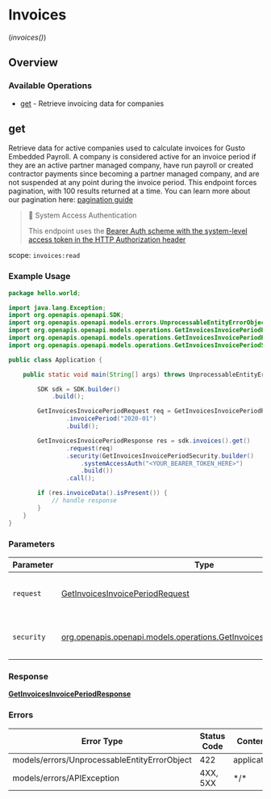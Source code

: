 # Invoices
(*invoices()*)

## Overview

### Available Operations

* [get](#get) - Retrieve invoicing data for companies

## get

Retrieve data for active companies used to calculate invoices for Gusto Embedded Payroll. A company is considered active for an invoice period if they are an active partner managed company, have run payroll or created contractor payments since becoming a partner managed company, and are not suspended at any point during the invoice period.  This endpoint forces pagination, with 100 results returned at a time. You can learn more about our pagination here: [pagination guide](https://docs.gusto.com/embedded-payroll/docs/pagination) 

> 📘 System Access Authentication
>
> This endpoint uses the [Bearer Auth scheme with the system-level access token in the HTTP Authorization header](https://docs.gusto.com/embedded-payroll/docs/system-access)

scope: `invoices:read`

### Example Usage

```java
package hello.world;

import java.lang.Exception;
import org.openapis.openapi.SDK;
import org.openapis.openapi.models.errors.UnprocessableEntityErrorObject;
import org.openapis.openapi.models.operations.GetInvoicesInvoicePeriodRequest;
import org.openapis.openapi.models.operations.GetInvoicesInvoicePeriodResponse;
import org.openapis.openapi.models.operations.GetInvoicesInvoicePeriodSecurity;

public class Application {

    public static void main(String[] args) throws UnprocessableEntityErrorObject, Exception {

        SDK sdk = SDK.builder()
            .build();

        GetInvoicesInvoicePeriodRequest req = GetInvoicesInvoicePeriodRequest.builder()
                .invoicePeriod("2020-01")
                .build();

        GetInvoicesInvoicePeriodResponse res = sdk.invoices().get()
                .request(req)
                .security(GetInvoicesInvoicePeriodSecurity.builder()
                    .systemAccessAuth("<YOUR_BEARER_TOKEN_HERE>")
                    .build())
                .call();

        if (res.invoiceData().isPresent()) {
            // handle response
        }
    }
}
```

### Parameters

| Parameter                                                                                                                              | Type                                                                                                                                   | Required                                                                                                                               | Description                                                                                                                            |
| -------------------------------------------------------------------------------------------------------------------------------------- | -------------------------------------------------------------------------------------------------------------------------------------- | -------------------------------------------------------------------------------------------------------------------------------------- | -------------------------------------------------------------------------------------------------------------------------------------- |
| `request`                                                                                                                              | [GetInvoicesInvoicePeriodRequest](../../models/operations/GetInvoicesInvoicePeriodRequest.md)                                          | :heavy_check_mark:                                                                                                                     | The request object to use for the request.                                                                                             |
| `security`                                                                                                                             | [org.openapis.openapi.models.operations.GetInvoicesInvoicePeriodSecurity](../../models/operations/GetInvoicesInvoicePeriodSecurity.md) | :heavy_check_mark:                                                                                                                     | The security requirements to use for the request.                                                                                      |

### Response

**[GetInvoicesInvoicePeriodResponse](../../models/operations/GetInvoicesInvoicePeriodResponse.md)**

### Errors

| Error Type                                   | Status Code                                  | Content Type                                 |
| -------------------------------------------- | -------------------------------------------- | -------------------------------------------- |
| models/errors/UnprocessableEntityErrorObject | 422                                          | application/json                             |
| models/errors/APIException                   | 4XX, 5XX                                     | \*/\*                                        |
